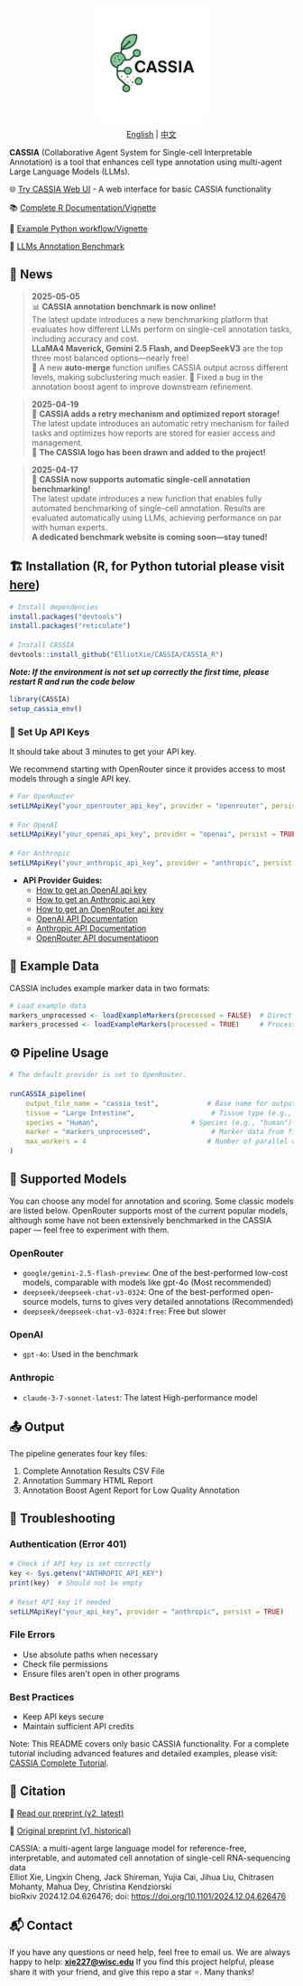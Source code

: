 <div align="center">

<img src="CASSIA_python/logo2.png" width="200" style="vertical-align: middle;" />

[English](README.md) | [中文](README_CN.md)

</div>

**CASSIA** (Collaborative Agent System for Single-cell Interpretable Annotation) is a tool that enhances cell type annotation using multi-agent Large Language Models (LLMs).



🌐 [Try CASSIA Web UI](https://cassiacell.com/) - A web interface for basic CASSIA functionality

📚 [Complete R Documentation/Vignette](https://cassia-documentation-en-new.vercel.app/)

📝 [Example Python workflow/Vignette](https://github.com/ElliotXie/CASSIA/blob/main/CASSIA_example/CASSIA_python_tutorial.ipynb)

🤖 [LLMs Annotation Benchmark](https://sc-llm-benchmark.com/methods/cassia)



## 📰 News

> **2025-05-05**  
> 📊 **CASSIA annotation benchmark is now online!**  
> The latest update introduces a new benchmarking platform that evaluates how different LLMs perform on single-cell annotation tasks, including accuracy and cost.  
> **LLaMA4 Maverick, Gemini 2.5 Flash, and DeepSeekV3** are the top three most balanced options—nearly free!  
> 🔧 A new **auto-merge** function unifies CASSIA output across different levels, making subclustering much easier.
> 🐛 Fixed a bug in the annotation boost agent to improve downstream refinement.

> **2025-04-19**  
> 🔄 **CASSIA adds a retry mechanism and optimized report storage!**  
> The latest update introduces an automatic retry mechanism for failed tasks and optimizes how reports are stored for easier access and management.  
> 🎨 **The CASSIA logo has been drawn and added to the project!**

> **2025-04-17**  
> 🚀 **CASSIA now supports automatic single-cell annotation benchmarking!**  
> The latest update introduces a new function that enables fully automated benchmarking of single-cell annotation. Results are evaluated automatically using LLMs, achieving performance on par with human experts.  
> **A dedicated benchmark website is coming soon—stay tuned!**


## 🏗️ Installation (R, for Python tutorial please visit [here](https://github.com/ElliotXie/CASSIA/blob/main/CASSIA_example/CASSIA_python_tutorial.ipynb))

```R
# Install dependencies
install.packages("devtools")
install.packages("reticulate")

# Install CASSIA
devtools::install_github("ElliotXie/CASSIA/CASSIA_R")
```

***Note: If the environment is not set up correctly the first time, please restart R and run the code below***

```R
library(CASSIA)
setup_cassia_env()
```



### 🔑 Set Up API Keys

It should take about 3 minutes to get your API key.

We recommend starting with OpenRouter since it provides access to most models through a single API key.

```R
# For OpenRouter
setLLMApiKey("your_openrouter_api_key", provider = "openrouter", persist = TRUE)

# For OpenAI
setLLMApiKey("your_openai_api_key", provider = "openai", persist = TRUE)

# For Anthropic
setLLMApiKey("your_anthropic_api_key", provider = "anthropic", persist = TRUE)

```


- **API Provider Guides:**
	- [How to get an OpenAI api key](https://platform.openai.com/api-keys)
	- [How to get an Anthropic api key](https://console.anthropic.com/settings/keys)
	- [How to get an OpenRouter api key](https://openrouter.ai/settings/keys)
    - [OpenAI API Documentation](https://beta.openai.com/docs/)
    - [Anthropic API Documentation](https://docs.anthropic.com/)
    - [OpenRouter API documentatioon](https://openrouter.ai/docs/quick-start)


## 🧬 Example Data

CASSIA includes example marker data in two formats:
```R
# Load example data
markers_unprocessed <- loadExampleMarkers(processed = FALSE)  # Direct Seurat output
markers_processed <- loadExampleMarkers(processed = TRUE)     # Processed format
```

## ⚙️ Pipeline Usage


```R
# The default provider is set to OpenRouter.

runCASSIA_pipeline(
    output_file_name = "cassia_test",            # Base name for output files
    tissue = "Large Intestine",                   # Tissue type (e.g., "brain")
    species = "Human",              		 # Species (e.g., "human")
    marker = "markers_unprocessed",               # Marker data from findallmarker
    max_workers = 4                              # Number of parallel workers
)
```

## 🤖 Supported Models

You can choose any model for annotation and scoring. Some classic models are listed below. OpenRouter supports most of the current popular models, although some have not been extensively benchmarked in the CASSIA paper — feel free to experiment with them.


### OpenRouter
- `google/gemini-2.5-flash-preview`: One of the best-performed low-cost models, comparable with models like gpt-4o (Most recommended)
- `deepseek/deepseek-chat-v3-0324`: One of the best-performed open-source models, turns to gives very detailed annotations (Recommended)
- `deepseek/deepseek-chat-v3-0324:free`: Free but slower

### OpenAI
- `gpt-4o`: Used in the benchmark

### Anthropic
- `claude-3-7-sonnet-latest`: The latest High-performance model

## 📤 Output

The pipeline generates four key files:
1. Complete Annotation Results CSV File
2. Annotation Summary HTML Report
3. Annotation Boost Agent Report for Low Quality Annotation

## 🧰 Troubleshooting

### Authentication (Error 401)
```R
# Check if API key is set correctly
key <- Sys.getenv("ANTHROPIC_API_KEY")
print(key)  # Should not be empty

# Reset API key if needed
setLLMApiKey("your_api_key", provider = "anthropic", persist = TRUE)
```

### File Errors
- Use absolute paths when necessary
- Check file permissions
- Ensure files aren't open in other programs

### Best Practices
- Keep API keys secure
- Maintain sufficient API credits


Note: This README covers only basic CASSIA functionality. For a complete tutorial including advanced features and detailed examples, please visit:
[CASSIA Complete Tutorial](https://cassia-documentation-en-new.vercel.app/).

## 📖 Citation

📖 [Read our preprint (v2, latest)](https://www.biorxiv.org/content/10.1101/2024.12.04.626476v2)
 
📖 [Original preprint (v1, historical)](https://www.biorxiv.org/content/10.1101/2024.12.04.626476v1)

CASSIA: a multi-agent large language model for reference-free, interpretable, and automated cell annotation of single-cell RNA-sequencing data  
Elliot Xie, Lingxin Cheng, Jack Shireman, Yujia Cai, Jihua Liu, Chitrasen Mohanty, Mahua Dey, Christina Kendziorski  
bioRxiv 2024.12.04.626476; doi: https://doi.org/10.1101/2024.12.04.626476

## 📬 Contact

If you have any questions or need help, feel free to email us. We are always happy to help:
**xie227@wisc.edu**
If you find this project helpful, please share it with your friend, and give this repo a star ⭐. Many thanks!
